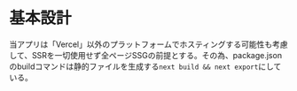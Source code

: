 # 基本設計
当アプリは「Vercel」以外のプラットフォームでホスティングする可能性も考慮して、SSRを一切使用せず全ページSSGの前提とする。その為、package.jsonのbuildコマンドは静的ファイルを生成する`next build && next export`にしている。
